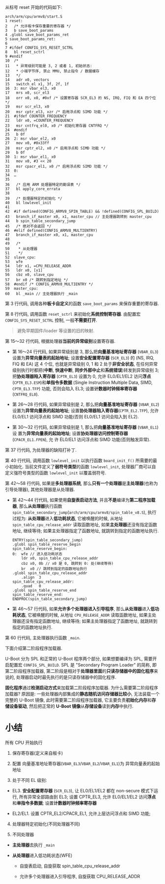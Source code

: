 
从标号 reset 开始的代码如下:

```
arch/arm/cpu/armv8/start.S
1 reset:
2   /* 允许板卡保存重要的寄存器 */
3   b save_boot_params
4 .globl save_boot_params_ret
5 save_boot_params_ret:
6
7 #ifdef CONFIG_SYS_RESET_SCTRL
8   bl reset_sctrl
9 #endif
10  /*
11   * 异常级别可能是 3, 2 或者 1, 初始状态:
12   * 小端字节序, 禁止 MMU, 禁止指令 / 数据缓存
13   */
14   adr x0, vectors
15   switch_el x1, 3f, 2f, 1f
16  3: msr vbar_el3, x0
17   mrs x0, scr_el3
18   orr x0, x0, #0xf /* 设置寄存器 SCR_EL3 的 NS, IRQ, FIQ 和 EA 四个位 */
19   msr scr_el3, x0
20   msr cptr_el3, xzr /* 启用浮点和 SIMD 功能 */
21  #ifdef COUNTER_FREQUENCY
22   ldr x0, =COUNTER_FREQUENCY
23   msr cntfrq_el0, x0 /* 初始化寄存器 CNTFRQ */
24  #endif
25   b 0f
26  2: msr vbar_el2, x0
27   mov x0, #0x33ff
28   msr cptr_el2, x0 /* 启用浮点和 SIMD 功能 */
29   b 0f
30  1: msr vbar_el1, x0
31   mov x0, #3 << 20
32   msr cpacr_el1, x0 /* 启用浮点和 SIMD 功能 */
33  0:
34  …
35
36   /* 应用 ARM 处理器特定的勘误表 */
37   bl apply_core_errata
38
39   /* 处理器特定的初始化 */
40   bl lowlevel_init
41
42  #if defined(CONFIG_ARMV8_SPIN_TABLE) && !defined(CONFIG_SPL_BUILD)
43   branch_if_master x0, x1, master_cpu // 主处理器跳转到 master_cpu
44   b spin_table_secondary_jump
45   /* 绝对不会返回 */
46  #elif defined(CONFIG_ARMV8_MULTIENTRY)
47   branch_if_master x0, x1, master_cpu
48
49   /*
50    * 从处理器
51    */
52  slave_cpu:
53   wfe
54   ldr x1, =CPU_RELEASE_ADDR
55   ldr x0, [x1]
56   cbz x0, slave_cpu
57   br x0 /* 跳转到指定地址 */
58  #endif /* CONFIG_ARMV8_MULTIENTRY */
59  master_cpu:
60   bl _main // 主处理器执行 _main
```

第 3 行代码, 调用各种**板卡自定义**的函数 `save_boot_params` 来保存重要的寄存器.

第 8 行代码, 调用函数 `reset_sctrl` 来初始化**系统控制寄存器**. 由配置宏 `CONFIG_SYS_RESET_SCTRL` 控制, 一般**不需要打开**.

> 避免早期固件/loader 等设置的旧的映射.

第 15～32 行代码, 根据处理器**当前的异常级别**设置寄存器.

* 第 16～24 行代码, 如果异常级别是 3, 那么把**向量基准地址寄存器** (`VBAR_EL3`) 设置为**异常向量表的起始地址**; 设置**安全配置寄存器** (`SCR_EL3`) 的 (NS, IRQ, FIQ 和 EA) 这 4 个位, 也就是异常级别 0, 1 和 2 处于**非安全状态**, 在任何异常级别执行时都把(**中断**, **快速中断**, **同步外部中止**和**系统错误**)转发到异常级别 3; 把**协处理器陷入寄存器** (`CPTR_EL3`) 设置为 0, 允许 EL0/EL1/EL2 访问**浮点**(`CPTR_EL3.ESM`)和**单指令多数据** (Single Instruction Multiple Data, SIMD, `CPTR_EL3.TFP`) 功能, 否则会陷入 EL3; 设置**计数器时钟频率寄存器**(`CNTFRQ_EL0`).

* 第 26～28 行代码, 如果异常级别是 2, 那么把**向量基准地址寄存器** (`VBAR_EL2`) 设置为**异常向量表的起始地址**; 设置**协处理器陷入寄存器**(`CPTR_EL2.TFP`), 允许 EL0/EL1 访问浮点和 SIMD 功能(否则 EL0/EL1 访问会陷入到 EL2).

* 第 30～32 行代码, 如果异常级别是 1, 那么把**向量基准地址寄存器** (`VBAR_EL1`) 设
置为**异常向量表的起始地址**; 设置**协处理器访问控制寄存器**(`CPACR_EL1.FPEN`), 允
许 EL0/EL1 访问浮点和 SIMD 功能(否则触发异常).

第 37 行代码, 为处理器的缺陷打补丁.

第 40 行代码, 调用函数 `lowlevel_init` 以执行函数 `board_init_f()` 所需要的最小初始化. 当前文件定义了**弱符号类型**的函数 `lowlevel_init`, 处理器厂商可以自定义强符号类型的函数 `lowlevel_init` 以覆盖弱符号.

第 42～58 行代码, 如果是**多处理器系统**, 那么**只有一个处理器**是**主处理器**(也称为引导处理器), 其他处理器是从处理器.

* 第 42～44 行代码, 如果使用**自旋表启动方法**, 并且**不是**编译为**第二程序加载器**, 那么**从处理器**执行函数 `spin_table_secondary_jump`(`arch/arm/cpu/armv8/spin_table_v8.S`), 执行过程为: **从处理器**进入**低功耗状态**, 它被唤醒的时候, 从地址 `spin_table_cpu_release_addr` 读取函数地址, 如果**主处理器**还没有指定函数地址, 继续等待; 如果主处理器指定了函数地址, 就跳转到指定的函数地址执行.

    ```
    ENTRY(spin_table_secondary_jump)
    .globl spin_table_reserve_begin
    spin_table_reserve_begin:
    0:	wfe // 进入低功耗状态
        ldr	x0, spin_table_cpu_release_addr
        cbz	x0, 0b // x0 是 0, 跳转到 0: 处(继续等待)
        br	x0 // 跳转到指定的函数地址执行
    .globl spin_table_cpu_release_addr
        .align	3
    spin_table_cpu_release_addr:
        .quad	0
    .globl spin_table_reserve_end
    spin_table_reserve_end:
    ENDPROC(spin_table_secondary_jump)
    ```

* 第 46～57 行代码, 如果**允许多个处理器进入引导程序**, 那么**从处理器**进入**低功耗状态**, 它被唤醒的时候, 从地址 `CPU_RELEASE_ADDR` 读取函数地址, 如果主处理器还没有指定函数地址, 继续等待; 如果主处理器指定了函数地址, 就跳转到指定的函数地址执行.

第 60 行代码, 主处理器执行函数 `_main`.

下面介绍第二阶段程序加载器.

U-Boot 分为 SPL 和正常的 U-Boot 程序两个部分, 如果想要编译为 SPL, 需要开启配置宏 `CONFIG_SPL_BUILD`. SPL 是 "Secondary Program Loader" 的简称, 即第二阶段程序加载器, 第二阶段是相对于**处理器里面**的**只读存储器中的固化程序**来说的, 处理器启动时最先执行的是只读存储器中的固化程序.

**固化程序**通过**检测启动方式**来加载第二阶段程序加载器. 为什么需要第二阶段程序加载器? 原因是: 一些处理器内部集成的**静态随机访问存储器比较小**, 无法装载一个完整的 U-Boot 镜像, 此时需要第二阶段程序加载器, 它主要负责**初始化内存**和**存储设备驱动**, 然后把正常的 **U-Boot 镜像**从**存储设备**读到**内存**中执行.

# 小结

所有 CPU 开始执行

1) 保存寄存器(定义来自板卡)

2) 配置 向量基准地址寄存器(`VBAR_EL3`/`VBAR_EL2`/`VBAR_EL1`)为 异常向量表的起始地址

3) 处于不同 EL 级别:

* EL3. **安全配置寄存器** (`SCR_EL3`), 让 EL0/EL1/EL2 都在 non-secure 模式下运行, 所有异常全部路由到 EL3; 设置 CPTR_EL3, 允许 EL0/EL1/EL2 访问**浮点**和**单指令多数据**; 设置**计数器时钟频率寄存器**

* EL2/EL1. 设置 CPTR_EL2/CPACR_EL1, 允许上层访问浮点和 SIMD 功能;

4) 处理器特定初始化(不同处理器不同)

5) 不同处理器

* **主处理器**去执行 `_main`

* **从处理器**进入低功耗状态(WFE)

  * 自旋表启动, 自旋获取 spin_table_cpu_release_addr

  * 允许多个处理器进入引导程序, 自旋获取 CPU_RELEASE_ADDR